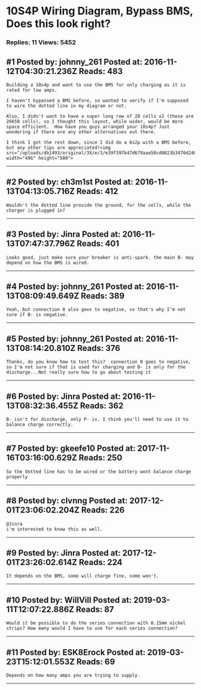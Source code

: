 # 10S4P Wiring Diagram, Bypass BMS, Does this look right?

### Replies: 11 Views: 5452

## \#1 Posted by: johnny_261 Posted at: 2016-11-12T04:30:21.236Z Reads: 483

```
Building a 10s4p and want to use the BMS for only charging as it is rated for low amps.

I haven't bypassed a BMS before, so wanted to verify if I'm supposed to wire the dotted line in my diagram or not.

Also, I didn't want to have a super long row of 20 cells x2 (these are 26650 cells), so I thought this layout, while wider, would be more space efficient.  How have you guys arranged your 10s4p? Just wondering if there are any other alternatives out there.

I think I got the rest down, since I did do a 6s2p with a BMS before, but any other tips are appreciated!<img src="/uploads/db1493/original/3X/e/3/e39f397b47d679aae50cd0023b3470d246e71ce3.jpg" width="496" height="500">
```

---
## \#2 Posted by: ch3m1st Posted at: 2016-11-13T04:13:05.716Z Reads: 412

```
Wouldn't the dotted line provide the ground, for the cells, while the charger is plugged in?
```

---
## \#3 Posted by: Jinra Posted at: 2016-11-13T07:47:37.796Z Reads: 401

```
Looks good, just make sure your breaker is anti-spark. the main B- may depend on how the BMS is wired.
```

---
## \#4 Posted by: johnny_261 Posted at: 2016-11-13T08:09:49.649Z Reads: 389

```
Yeah, but connection 0 also goes to negative, so that's why I'm not sure if B- is negative.
```

---
## \#5 Posted by: johnny_261 Posted at: 2016-11-13T08:14:20.810Z Reads: 376

```
Thanks, do you know how to test this?  connection 0 goes to negative, so I'm not sure if that is used for charging and B- is only for the discharge...Not really sure how to go about testing it
```

---
## \#6 Posted by: Jinra Posted at: 2016-11-13T08:32:36.455Z Reads: 362

```
B- isn't for discharge, only P- is. I think you'll need to use it to balance charge correctly.
```

---
## \#7 Posted by: gkeefe10 Posted at: 2017-11-16T03:16:00.629Z Reads: 250

```
So the dotted line has to be wired or the battery wont balance charge properly
```

---
## \#8 Posted by: clvnng Posted at: 2017-12-01T23:06:02.204Z Reads: 226

```
@Jinra
i'm interested to know this as well.
```

---
## \#9 Posted by: Jinra Posted at: 2017-12-01T23:26:02.614Z Reads: 224

```
It depends on the BMS, some will charge fine, some won't.
```

---
## \#10 Posted by: WillVill Posted at: 2019-03-11T12:07:22.886Z Reads: 87

```
Would it be possible to do the series connection with 0.15mm nickel strips? How many would I have to use for each series connection?
```

---
## \#11 Posted by: ESK8Erock Posted at: 2019-03-23T15:12:01.553Z Reads: 69

```
Depends on how many amps you are trying to supply.
```

---
